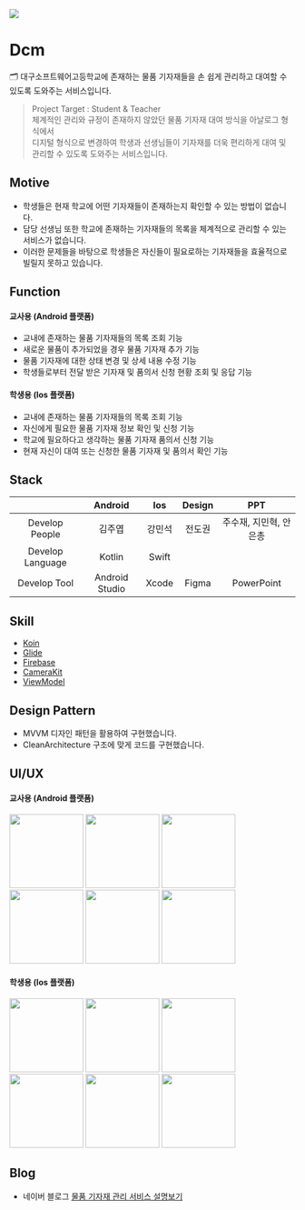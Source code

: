 <img src="https://user-images.githubusercontent.com/49600974/104805949-213bee80-5817-11eb-8c0a-2e8747695488.png"></img>

# Dcm
🗂 대구소프트웨어고등학교에 존재하는 물품 기자재들을 손 쉽게 관리하고 대여할 수 있도록 도와주는 서비스입니다.

> Project Target : Student & Teacher<br/>
> 체계적인 관리와 규정이 존재하지 않았던 물품 기자재 대여 방식을 아날로그 형식에서<br/>
> 디지털 형식으로 변경하여 학생과 선생님들이 기자재를 더욱 편리하게 대여 및 관리할 수 있도록 도와주는 서비스입니다.

## Motive
- 학생들은 현재 학교에 어떤 기자재들이 존재하는지 확인할 수 있는 방법이 없습니다.
- 담당 선생님 또한 학교에 존재하는 기자재들의 목록을 체계적으로 관리할 수 있는 서비스가 없습니다.
- 이러한 문제들을 바탕으로 학생들은 자신들이 필요로하는 기자재들을 효율적으로 빌릴지 못하고 있습니다.

## Function
#### 교사용 (Android 플랫폼)
- 교내에 존재하는 물품 기자재들의 목록 조회 기능
- 새로운 물품이 추가되었을 경우 물품 기자재 추가 기능
- 물품 기자재에 대한 상태 변경 및 상세 내용 수정 기능
- 학생들로부터 전달 받은 기자재 및 품의서 신청 현황 조회 및 응답 기능

#### 학생용 (Ios 플랫폼)
- 교내에 존재하는 물품 기자재들의 목록 조회 기능
- 자신에게 필요한 물품 기자재 정보 확인 및 신청 기능
- 학교에 필요하다고 생각하는 물품 기자재 품의서 신청 기능
- 현재 자신이 대여 또는 신청한 물품 기자재 및 품의서 확인 기능

## Stack
|                      | Android     | Ios        | Design | PPT  |
|:--------------------:|:---------------:|:------------------:|:-----:|:----:|
| Develop People | 김주엽 | 강민석       | 전도권 | 주수재, 지민혁, 안은총|
| Develop Language | Kotlin| Swift|||
| Develop Tool     | Android Studio  | Xcode | Figma| PowerPoint|

## Skill
- <a href="https://github.com/InsertKoinIO/koin">Koin</a>
- <a href="https://github.com/bumptech/glide">Glide</a>
- <a href="https://github.com/firebase/">Firebase</a>
- <a href="https://github.com/CameraKit/camerakit-android">CameraKit</a>
- <a href="https://developer.android.com/jetpack/androidx/releases/lifecycle?hl=ko">ViewModel</a>

## Design Pattern
- MVVM 디자인 패턴을 활용하여 구현했습니다.
- CleanArchitecture 구조에 맞게 코드를 구현했습니다.

## UI/UX
#### 교사용 (Android 플랫폼)
<div>
<img width="130" src="https://user-images.githubusercontent.com/49600974/93410012-2291f480-f8d3-11ea-8b31-9486ca6fe8a0.jpeg"></img>
<img width="130" src="https://user-images.githubusercontent.com/49600974/93410015-26be1200-f8d3-11ea-9b75-02684ab495e7.jpeg"></img>
<img width="130" src="https://user-images.githubusercontent.com/49600974/93410019-29206c00-f8d3-11ea-8198-e961ffaa0d28.jpeg"></img>
<img width="130" src="https://user-images.githubusercontent.com/49600974/93410021-2aea2f80-f8d3-11ea-8be9-d90639bcedf3.jpeg"></img>
<img width="130" src="https://user-images.githubusercontent.com/49600974/93410028-2c1b5c80-f8d3-11ea-9bbe-4373a5db8a04.jpeg"></img>
<img width="130" src="https://user-images.githubusercontent.com/49600974/93410033-2d4c8980-f8d3-11ea-98ec-071455c1dfcc.jpeg"></img>
</div>

#### 학생용 (Ios 플랫폼)
<div>
<img width="130" src="https://user-images.githubusercontent.com/49600974/93410676-60434d00-f8d4-11ea-8465-9c7fa27cba1d.PNG"></img>
<img width="130" src="https://user-images.githubusercontent.com/49600974/93410470-ff1b7980-f8d3-11ea-9735-176cd8ae3212.PNG"></img>
<img width="130" src="https://user-images.githubusercontent.com/49600974/93410484-05115a80-f8d4-11ea-9f56-3c4ad727ae9a.PNG"></img>
<img width="130" src="https://user-images.githubusercontent.com/49600974/93410486-06db1e00-f8d4-11ea-9598-786f396b9477.PNG"></img>
<img width="130" src="https://user-images.githubusercontent.com/49600974/93410497-093d7800-f8d4-11ea-9ad0-b920d1d25e0c.PNG"></img>
<img width="130" src="https://user-images.githubusercontent.com/49600974/93410500-09d60e80-f8d4-11ea-8d7d-fac7a207b2eb.PNG"></img>
</div>

## Blog
- 네이버 블로그 <a href ="https://kjy13299.blog.me/222087168438" target ="_blank" title ="Dcm 물품 기자재 관리 서비스 설명보기">물품 기자재 관리 서비스 설명보기</a>
